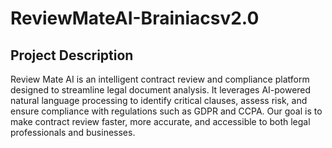 # ReviewMateAI-Brainiacsv2.0

## Project Description
Review Mate AI is an intelligent contract review and compliance platform designed to streamline legal document analysis. It leverages AI-powered natural language processing to identify critical clauses, assess risk, and ensure compliance with regulations such as GDPR and CCPA. Our goal is to make contract review faster, more accurate, and accessible to both legal professionals and businesses.

